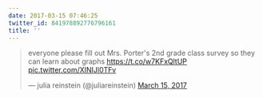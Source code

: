 ```yaml
---
date: 2017-03-15 07:46:25
twitter_id: 841978892776796161
title: ''
---
```


<blockquote class="twitter-tweet"><p lang="en" dir="ltr">everyone please fill out Mrs. Porter&#39;s 2nd grade class survey so they can learn about graphs <a href="https://t.co/w7KFxQltUP">https://t.co/w7KFxQltUP</a> <a href="https://t.co/XINIJl0TFv">pic.twitter.com/XINIJl0TFv</a></p>&mdash; julia reinstein (@juliareinstein) <a href="https://twitter.com/juliareinstein/status/841846750264610818?ref_src=twsrc%5Etfw">March 15, 2017</a></blockquote>
<script async src="https://platform.twitter.com/widgets.js" charset="utf-8"></script>
